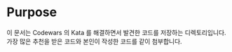 # Purpose  

이 문서는 Codewars 의 Kata 를 해결하면서 발견한 코드를 저장하는 디렉토리입니다.  
가장 많은 추천을 받은 코드와 본인이 작성한 코드를 같이 첨부합니다.  